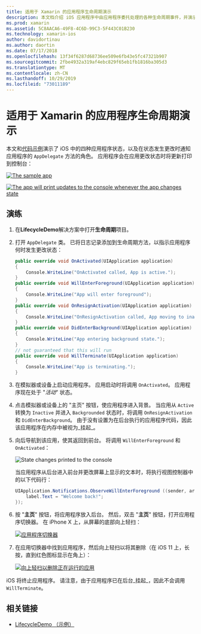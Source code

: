 ```yaml
---
title: 适用于 Xamarin 的应用程序生命周期演示
description: 本文档介绍 iOS 应用程序中由应用程序委托处理的各种生命周期事件，并演示如何处理这些事件。
ms.prod: xamarin
ms.assetid: 5C8AACA6-49F8-4C6D-99C3-5F443C01B230
ms.technology: xamarin-ios
author: davidortinau
ms.author: daortin
ms.date: 07/17/2018
ms.openlocfilehash: 13f34f6287d68736ee509e6fb43e5fc47321b907
ms.sourcegitcommit: 2fbe4932a319af4ebc829f65eb1fb1816ba305d3
ms.translationtype: MT
ms.contentlocale: zh-CN
ms.lasthandoff: 10/29/2019
ms.locfileid: "73011189"
---
```

# <a name="application-lifecycle-demo-for-xamarinios"></a>适用于 Xamarin 的应用程序生命周期演示

本文和[代码示例](https://docs.microsoft.com/samples/xamarin/ios-samples/lifecycledemo)演示了 iOS 中的四种应用程序状态，以及在状态发生更改时通知应用程序的 `AppDelegate` 方法的角色。 应用程序会在应用更改状态时将更新打印到控制台：

[![](application-lifecycle-demo-images/image3-sml.png "The sample app")](application-lifecycle-demo-images/image3.png#lightbox)

[![](application-lifecycle-demo-images/image4.png "The app will print updates to the console whenever the app changes state")](application-lifecycle-demo-images/image4.png#lightbox)

## <a name="walkthrough"></a>演练

1. 在**LifecycleDemo**解决方案中打开**生命周期**项目。
1. 打开 `AppDelegate` 类。 已将日志记录添加到生命周期方法，以指示应用程序何时发生更改状态：

    ```csharp
    public override void OnActivated(UIApplication application)
    {
        Console.WriteLine("OnActivated called, App is active.");
    }
    public override void WillEnterForeground(UIApplication application)
    {
        Console.WriteLine("App will enter foreground");
    }
    public override void OnResignActivation(UIApplication application)
    {
        Console.WriteLine("OnResignActivation called, App moving to inactive state.");
    }
    public override void DidEnterBackground(UIApplication application)
    {
        Console.WriteLine("App entering background state.");
    }
    // not guaranteed that this will run
    public override void WillTerminate(UIApplication application)
    {
        Console.WriteLine("App is terminating.");
    }
    ```

1. 在模拟器或设备上启动应用程序。 应用启动时将调用 `OnActivated`。 应用程序现在处于 "_活动_" 状态。
1. 点击模拟器或设备上的 "主页" 按钮，使应用程序进入背景。 当应用从 `Active` 转换为 `Inactive` 并进入 `Backgrounded` 状态时，将调用 `OnResignActivation` 和 `DidEnterBackground`。 由于没有设置为在后台执行的应用程序代码，因此该应用程序在内存中被视为_挂起_。
1. 向后导航到该应用，使其返回到前台。 将调用 `WillEnterForeground` 和 `OnActivated`：

    ![](application-lifecycle-demo-images/image4.png "State changes printed to the console")

    当应用程序从后台进入前台并更改屏幕上显示的文本时，将执行视图控制器中的以下代码行：

    ```csharp
    UIApplication.Notifications.ObserveWillEnterForeground ((sender, args) => {
        label.Text = "Welcome back!";
    });
    ```

1. 按 "**主页**" 按钮，将应用程序放入后台。 然后，双击 "**主页**" 按钮，打开应用程序切换器。 在 iPhone X 上，从屏幕的底部向上轻扫：

    [![应用程序切换器](application-lifecycle-demo-images/app-switcher-sml.png "应用程序切换器")](application-lifecycle-demo-images/app-switcher.png#lightbox)
  
1. 在应用切换器中找到应用程序，然后向上轻扫以将其删除（在 iOS 11 上，长按，直到红色图标显示在角上）：

    [![向上轻扫以删除正在运行的应用](application-lifecycle-demo-images/app-switcher-swipe-sml.png "向上轻扫以删除正在运行的应用")](application-lifecycle-demo-images/app-switcher-swipe.png#lightbox)

iOS 将终止应用程序。 请注意，由于应用程序已在后台_挂起_，因此不会调用 `WillTerminate`。

## <a name="related-links"></a>相关链接

- [LifecycleDemo （示例）](https://docs.microsoft.com/samples/xamarin/ios-samples/lifecycledemo)
